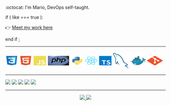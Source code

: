 :octocat: I'm Mario, DevOps self-taught.

if ( like === true ):

:point_right: [Meet my work here](https://sgc.adm.br/mariodelimadobr/)

end if ;

---

<div style="display: inline_block;">
  <a href="https://github.com/mariodelimadobr/dev.css" target="_blank"><img align="center" alt="Works Mario in CSS" height="30" width="40" src="https://raw.githubusercontent.com/devicons/devicon/master/icons/css3/css3-original.svg"></a>
  <a href="https://github.com/mariodelimadobr/dev.html" target="_blank"><img align="center" alt="Works Mario in HTML" height="30" width="40" src="https://raw.githubusercontent.com/devicons/devicon/master/icons/html5/html5-original.svg"></a>
  <a href="https://github.com/mariodelimadobr/dev.javascript" target="_blank"><img align="center" alt="Works Mario in JavaScript" height="30" width="40" src="https://raw.githubusercontent.com/devicons/devicon/master/icons/javascript/javascript-plain.svg"></a>
  <a href="https://sgc.adm.br/mariodelimadobr/dev.php" target="_blank"><img align="center" alt="Works Mario in PHP" height="60" width="70" src="https://raw.githubusercontent.com/devicons/devicon/master/icons/php/php-original.svg"></a> 
  <a href="https://sgc.adm.br/mariodelimadobr/dev.python" target="_blank"><img align="center" alt="Works Mario in Python" height="30" width="40" src="https://raw.githubusercontent.com/devicons/devicon/master/icons/python/python-original.svg"></a> 
  <a href="https://sgc.adm.br/mariodelimadobr/dev.react" target="_blank"><img align="center" alt="Works Mario in React" height="30" width="40" src="https://raw.githubusercontent.com/devicons/devicon/master/icons/react/react-original.svg"></a> 
  <a href="https://sgc.adm.br/mariodelimadobr/dev.typeScript" target="_blank"><img align="center" alt="Works Mario in TypeScript" height="30" width="40" src="https://raw.githubusercontent.com/devicons/devicon/master/icons/typescript/typescript-plain.svg"></a> 
    <a href="https://github.com/mariodelimadobr/mysql" target="_blank"><img align="center" alt="Works Mario in SQL" height="50" width="50" src="https://raw.githubusercontent.com/devicons/devicon/master/icons/mysql/mysql-original.svg"></a>
  <a href="https://github.com/docker" target="_blank"><img align="center" alt="Works Mario in Docker" height="50" width="50" src="https://raw.githubusercontent.com/devicons/devicon/master/icons/docker/docker-original.svg"></a> 
  <a href="https://github.com/mariodelimadobr" target="_blank"><img align="center" alt="Works Mario in Git" height="30" width="50" src="https://raw.githubusercontent.com/devicons/devicon/master/icons/git/git-original.svg"></a> 
</div>

---

<div>
  <a href="mailto:mariodelimadobrasil@gmail.com"><img src="https://img.shields.io/badge/-Gmail-%23333?style=for-the-badge&logo=gmail&logoColor=white" target="_blank"></a>
  <a href="https://instagram.com/mariodelimadobr" target="_blank"><img src="https://img.shields.io/badge/-Instagram-%23E4405F?style=for-the-badge&logo=instagram&logoColor=white" target="_blank"></a>
  <a href="https://www.facebook.com/mariodelimadobr/" target="_blank"><img src="https://img.shields.io/badge/-facebook-%230077B5?style=for-the-badge&logo=facebook&logoColor=white" target="_blank"></a> 
  <a href="https://www.linkedin.com/in/mariodelimadobr" target="_blank"><img src="https://img.shields.io/badge/-LinkedIn-%230077B5?style=for-the-badge&logo=linkedin&logoColor=white" target="_blank"></a> 
  <a href="https://www.youtube.com/channel/UCjL37uVB6HnxjpJp74EhoLA" target="_blank"><img src="https://img.shields.io/badge/YouTube-FF0000?style=for-the-badge&logo=youtube&logoColor=white" target="_blank"></a>
  <!--a href="https://www.twitch.tv/mariodelimadobr" target="_blank"><img src="https://img.shields.io/badge/Twitch-9146FF?style=for-the-badge&logo=twitch&logoColor=white" target="_blank"></a--> 
</div>

---

<div align="center">
  <a href="https://github.com/mariodelimadobr">
  <img height="180em" src="https://github-readme-stats.vercel.app/api/top-langs/?username=mariodelimadobr&layout=compact&langs_count=7&theme=dracula"/>
  <img height="180em" src="https://github-readme-stats.vercel.app/api?username=mariodelimadobr&show_icons=true&theme=dracula&include_all_commits=true&count_private=true"/>
</div>

